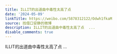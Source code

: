 ```yaml
---
title: ILLIT的出道曲中毒性太高了点
date: '2024-05-09'
linkTitle: https://weibo.com/5878312122/Odwh1fkaM
source: 找借口安静的微博
description: ILLIT的出道曲中毒性太高了点  ...
disable_comments: true
---
```

ILLIT的出道曲中毒性太高了点  ...